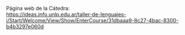 Página web de la Cátedra:  
https://ideas.info.unlp.edu.ar/taller-de-lenguajes-i/Start/Welcome/View/Show/EnterCourse/31dbaaa9-8c27-4bac-8300-b4b3297e060d
